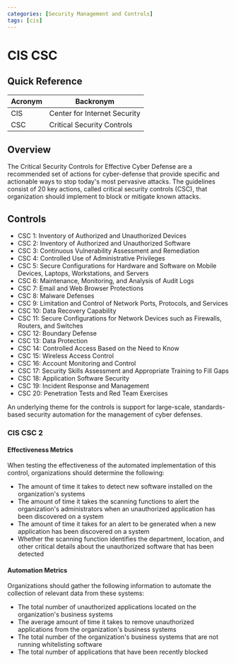 ```yaml
---
categories: [Security Management and Controls]
tags: [cis]
---
```


# CIS CSC

## Quick Reference

| Acronym | Backronym |
| - | - |
| CIS | Center for Internet Security |
| CSC | Critical Security Controls |

## Overview

The Critical Security Controls for Effective Cyber Defense are a recommended set of actions for cyber-defense that provide specific and actionable ways to stop today's most pervasive attacks. The guidelines consist of 20 key actions, called critical security controls (CSC), that organization should implement to block or mitigate known attacks.

## Controls

- CSC 1: Inventory of Authorized and Unauthorized Devices
- CSC 2: Inventory of Authorized and Unauthorized Software
- CSC 3: Continuous Vulnerability Assessment and Remediation
- CSC 4: Controlled Use of Administrative Privileges
- CSC 5: Secure Configurations for Hardware and Software on Mobile Devices, Laptops, Workstations, and Servers
- CSC 6: Maintenance, Monitoring, and Analysis of Audit Logs
- CSC 7: Email and Web Browser Protections
- CSC 8: Malware Defenses
- CSC 9: Limitation and Control of Network Ports, Protocols, and Services
- CSC 10: Data Recovery Capability
- CSC 11: Secure Configurations for Network Devices such as Firewalls, Routers, and Switches
- CSC 12: Boundary Defense
- CSC 13: Data Protection
- CSC 14: Controlled Access Based on the Need to Know
- CSC 15: Wireless Access Control
- CSC 16: Account Monitoring and Control
- CSC 17: Security Skills Assessment and Appropriate Training to Fill Gaps
- CSC 18: Application Software Security
- CSC 19: Incident Response and Management
- CSC 20: Penetration Tests and Red Team Exercises

An underlying theme for the controls is support for large-scale, standards-based security automation for the management of cyber defenses.

### CIS CSC 2

#### Effectiveness Metrics

When testing the effectiveness of the automated implementation of this control, organizations should determine the following:

- The amount of time it takes to detect new software installed on the organization's systems
- The amount of time it takes the scanning functions to alert the organization's administrators when an unauthorized application has been discovered on a system
- The amount of time it takes for an alert to be generated when a new application has been discovered on a system
- Whether the scanning function identifies the department, location, and other critical details about the unauthorized software that has been detected

#### Automation Metrics

Organizations should gather the following information to automate the collection of relevant data from these systems:

- The total number of unauthorized applications located on the organization's business systems
- The average amount of time it takes to remove unauthorized applications from the organization's business systems
- The total number of the organization's business systems that are not running whitelisting software
- The total number of applications that have been recently blocked
